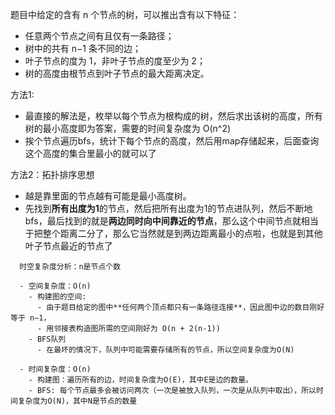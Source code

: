 题目中给定的含有 n 个节点的树，可以推出含有以下特征：

- 任意两个节点之间有且仅有一条路径；
- 树中的共有 n−1 条不同的边；
- 叶子节点的度为 1，非叶子节点的度至少为 2；
- 树的高度由根节点到叶子节点的最大距离决定。

方法1:

- 最直接的解法是，枚举以每个节点为根构成的树，然后求出该树的高度，所有树的最小高度即为答案，需要的时间复杂度为 O(n^2)
- 挨个节点遍历bfs，统计下每个节点的高度，然后用map存储起来，后面查询这个高度的集合里最小的就可以了

方法2：拓扑排序思想

- 越是靠里面的节点越有可能是最小高度树。
- 先找到**所有出度为1**的节点，然后把所有出度为1的节点进队列，然后不断地bfs，最后找到的就是**两边同时向中间靠近的节点**，那么这个中间节点就相当于把整个距离二分了，那么它当然就是到两边距离最小的点啦，也就是到其他叶子节点最近的节点了

```
  时空复杂度分析：n是节点个数

  - 空间复杂度：O(n)
    - 构建图的空间:
      - 由于题目给定的图中**任何两个顶点都只有一条路径连接**，因此图中边的数目刚好等于 n−1，
      - 用邻接表构造图所需的空间刚好为 O(n + 2(n-1))
    - BFS队列
      - 在最坏的情况下，队列中可能需要存储所有的节点，所以空间复杂度为O(N)

  - 时间复杂度：O(n)
    - 构建图：遍历所有的边，时间复杂度为O(E)，其中E是边的数量。
    - BFS: 每个节点最多会被访问两次（一次是被放入队列，一次是从队列中取出），所以时间复杂度为O(N)，其中N是节点的数量

```
